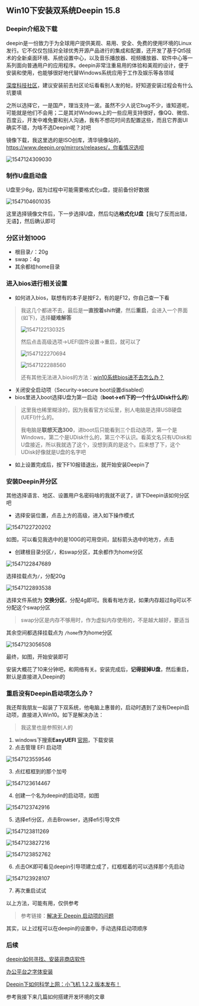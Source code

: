 ## Win10下安装双系统Deepin 15.8

### Deepin介绍及下载

deepin是一份致力于为全球用户提供美观、易用、安全、免费的使用环境的Linux发行。它不仅仅包括对全球优秀开源产品进行的集成和配置，还开发了基于Qt5技术的全新桌面环境、系统设置中心，以及音乐播放器、视频播放器、软件中心等一系列面向普通用户的应用程序。deepin非常注重易用的体验和美观的设计，便于安装和使用，也能够很好地代替Windows系统应用于工作及娱乐等各领域

[深度科技社区](https://www.deepin.org/)，建议安装前去社区论坛看看别人发的帖，好知道安装过程会有什么坑要填

之所以选择它，一是国产，理当支持一波。虽然不少人说它bug不少，谁知道呢，可能就是他们不会用；二是其对Windows上的一些应用支持很好，像QQ、微信、百度云，开发中难免要和别人沟通，我有不想花时间去配置这些，而且它界面UI确实不错，为啥不选Deepin呢？对吧

镜像下载，我这里选的是ISO创库，清华镜像站的，https://www.deepin.org/mirrors/releases/，你看情况选呗

![1547124309030](assets/1547124309030.png)

### 制作U盘启动盘

U盘至少8g，因为过程中可能需要格式化u盘，提前备份好数据

![1547104601035](assets/1547104601035.png)

这里选择镜像文件后，下一步选择U盘，然后勾选**格式化U盘**【我勾了反而出错，无语】，然后确认即可



### 分区计划100G

- 根目录`/`：20g
- swap：4g
- 其余都给home目录



### 进入bios进行相关设置

- 如何进入bios，联想有的本子是按F2，有的是F12，你自己查一下看

> 我这几个都进不去，最后是**一直按着shift键**，然后**重启**，会进入一个界面(如下)，选择**疑难解答**
>
> ![1547122130325](assets/1547122130325.png)
>
> 然后点击高级选项->UEFI固件设置->重启，就可以了
>
> ![1547122270694](assets/1547122270694.png)
>
> ![1547122288560](assets/1547122288560.png)
>
> 还有其他无法进入bios的方法：[win10系统bios进不去怎么办？](https://www.jb51.net/os/win10/382360.html) 

- 关闭安全启动项（Security->secure boot设置disabled）
- bios里进入boot选择U盘为第一启动（**boot->efi下的一个什么UDisk什么的**）

> 这里我也稀里糊涂的，因为我看官方论坛里，别人电脑是选择USB硬盘(UEFI)什么的。
>
> 我电脑是**联想天逸300**，进boot后只能看到三个启动选项，第一个是Windows，第二个是UDisk什么的，第三个不认识。看英文名只有UDisk和U盘接近，所以我就选了这个，没想到真的是这个。后来想了下，这个UDisk好像就是U盘的名字吧

- 如上设置完成后，按下F10报错退出，就开始安装Deepin了



### 安装Deepin并分区

其他选择语言、地区、设置用户名密码啥的我就不说了，讲下Deepin该如何分区吧

- 选择安装位置，点击上方的高级，进入如下操作模式

![1547122720202](assets/1547122720202.png)

如图，可以看见我选中的是100G的可用空间，鼠标箭头选中的地方，点击

- 创建根目录分区`/`，和swap分区，其余都作为home分区

![1547122847689](assets/1547122847689.png)

选择挂载点为`/`，分配20g

![1547122893538](assets/1547122893538.png)

选择文件系统为 **交换分区**，分配4g即可。我看有地方说，如果内存超过8g可以不分配这个swap分区

> swap分区是内存不够用时，作为虚拟内存使用的，不是越大越好，要适当

其余空间都选择挂载点为	`/home`作为home分区

![1547123056508](assets/1547123056508.png)

最终，如图，开始安装即可

安装大概花了10来分钟吧，和网络有关。安装完成后，**记得拔掉U盘**，然后重启，默认是直接进入Deepin的



### 重启没有Deepin启动项怎么办？

我还帮我朋友一起装了下双系统，他电脑上惠普的，启动时遇到了没有Deepin启动项，直接进入Win10。如下是解决办法：

> 我这里也是参照别人的

1. windows下搜索**EasyUEFI** [官网](http://www.easyuefi.com/index-cn.html)，下载安装
2. 点击管理 EFI 启动项

![1547123559546](assets/1547123559546.png)



3. 点红框框到的那个加号

![1547123614467](assets/1547123614467.png)

4. 创建一个名为deepin的启动项，如图

![1547123742916](assets/1547123742916.png)

5. 选择efi分区，点击Browser，选择efi引导文件

![1547123811269](assets/1547123811269.png)

![1547123827216](assets/1547123827216.png)

![1547123852762](assets/1547123852762.png)

6. 点击OK即可看见deepin引导项建立成了，红框框着的可以选择那个先启动

![1547123928107](assets/1547123928107.png)

7. 再次重启试试

以上方法，可能有用，仅供参考

> 参考链接：[解决无 Deepin 启动项的问题](https://wiki.deepin.org/index.php?title=Deepin_15.4_Windows_10_%E5%8F%8C%E7%B3%BB%E7%BB%9F%E5%AE%89%E8%A3%85%E6%95%99%E7%A8%8B#.E8.A7.A3.E5.86.B3.E6.97.A0_Deepin_.E5.90.AF.E5.8A.A8.E9.A1.B9.E7.9A.84.E9.97.AE.E9.A2.98)

其实，以上过程可以在deepin的设置中，手动选择启动项顺序

### 后续

[deepin如何寻找、安装非商店软件](https://bbs.deepin.org/forum.php?mod=viewthread&tid=157341&highlight=%E5%AE%89%E8%A3%85)

[办公平台之字体安装](https://bbs.deepin.org/forum.php?mod=viewthread&tid=157250&highlight=%E5%AE%89%E8%A3%85)

[Deepin下如何科学上网：小飞机 1.2.2 版本发布！](https://bbs.deepin.org/forum.php?mod=viewthread&tid=166962) 

参考我接下来几篇如何搭建开发环境的文章

